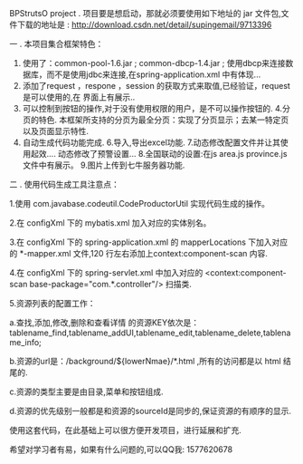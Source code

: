 
BPStrutsO project .
项目要是想启动，那就必须要使用如下地址的 jar 文件包,文件下载的地址是 :
http://download.csdn.net/detail/supingemail/9713396

一 . 本项目集合框架特色：

1. 使用了：common-pool-1.6.jar ; common-dbcp-1.4.jar ; 使用dbcp来连接数据库，而不是使用jdbc来连接,在spring-application.xml 中有体现...
2. 添加了request ，respone ，session 的获取方式来取值,已经验证，request是可以使用的,在 界面上有展示..
3. 可以控制到按钮的操作,对于没有使用权限的用户，是不可以操作按钮的.
4.分页的特色. 本框架所支持的分页为最全分页：实现了分页显示；去某一特定页以及页面显示特性.
5. 自动生成代码功能完成.
6.导入,导出excel功能.
7.动态修改配置文件并让其使用起效.... 动态修改了预警设置...
8.全国联动的设置:在js area.js province.js 文件中有展示。
9.图片上传到七牛服务器功能.

二 . 使用代码生成工具注意点：

1.使用 com.javabase.codeutil.CodeProductorUtil 实现代码生成的操作。

2.在 configXml 下的 mybatis.xml 加入对应的实体别名。

3.在 configXml 下的 spring-application.xml 的 mapperLocations 下加入对应的 *-mapper.xml 文件,120 行左右添加上context:component-scan 内容.

4.在 configXml 下的 spring-servlet.xml 中加入对应的 <context:component-scan base-package="com.*.controller"/> 扫描类.

5.资源列表的配置工作：

a.查找,添加,修改,删除和查看详情 的资源KEY依次是：tablename_find,tablename_addUI,tablename_edit,tablename_delete,tablename_info;

b.资源的url是：/background/${lowerNmae}/*.html ,所有的访问都是以 html 结尾的.

c.资源的类型主要是由目录,菜单和按钮组成.

d.资源的优先级别一般都是和资源的sourceId是同步的,保证资源的有顺序的显示.

使用这套代码，在此基础上可以很方便开发项目，进行延展和扩充.


希望对学习者有易，如果有什么问题的,可以QQ我: 1577620678 
